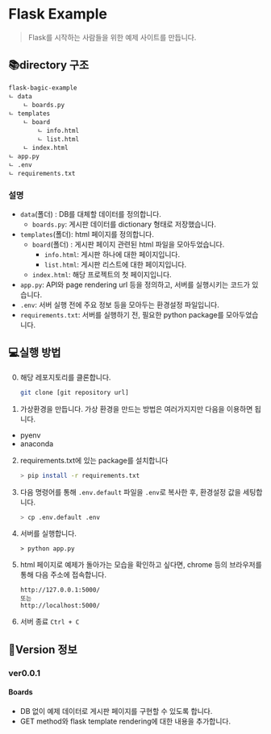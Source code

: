 # Flask Example
> Flask를 시작하는 사람들을 위한 예제 사이트를 만듭니다.


## 📚directory 구조
```
flask-bagic-example
ㄴ data
    ㄴ boards.py
ㄴ templates
    ㄴ board
        ㄴ info.html
        ㄴ list.html
    ㄴ index.html
ㄴ app.py
ㄴ .env
ㄴ requirements.txt
```
### 설명
- `data`(폴더) : DB를 대체할 데이터를 정의합니다.
    - `boards.py`: 게시판 데이터를 dictionary 형태로 저장했습니다.
- `templates`(폴더): html 페이지를 정의합니다.
    - `board`(폴더)  : 게시판 페이지 관련된 html 파일을 모아두었습니다.
        - `info.html`: 게시판 하나에 대한 페이지입니다.
        - `list.html`: 게시판 리스트에 대한 페이지입니다.
    - `index.html`: 해당 프로젝트의 첫 페이지입니다.
- `app.py`: API와 page rendering url 등을 정의하고, 서버를 실행시키는 코드가 있습니다.
- `.env`: 서버 실행 전에 주요 정보 등을 모아두는 환경설정 파일입니다.
- `requirements.txt`: 서버를 실행하기 전, 필요한 python package를 모아두었습니다.


## 💻실행 방법
0. 해당 레포지토리를 클론합니다.
    ```sh
    git clone [git repository url]
    ```
1. 가상환경을 만듭니다. 가상 환경을 만드는 방법은 여러가지지만 다음을 이용하면 됩니다.
  - pyenv
  - anaconda

2. requirements.txt에 있는 package를 설치합니다
    ```sh
    > pip install -r requirements.txt
    ```

3. 다음 명령어를 통해 `.env.default` 파일을 `.env`로 복사한 후, 환경설정 값을 세팅합니다.
    ```sh
    > cp .env.default .env
    ```

4. 서버를 실행합니다.
    ```shell
    > python app.py
    ```
5. html 페이지로 예제가 돌아가는 모습을 확인하고 싶다면, chrome 등의 브라우저를 통해 다음 주소에 접속합니다.
    ```
    http://127.0.0.1:5000/
    또는
    http://localhost:5000/
    ```

6. 서버 종료
`Ctrl + C`

## 📌Version 정보
### ver0.0.1
#### Boards
- DB 없이 예제 데이터로 게시판 페이지를 구현할 수 있도록 합니다.
- GET method와 flask template rendering에 대한 내용을 추가합니다.
